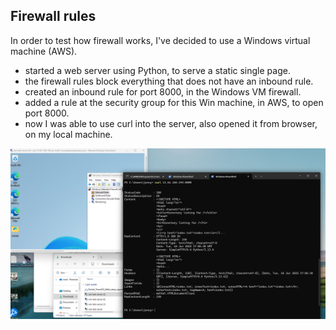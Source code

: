 ## Firewall rules

In order to test how firewall works, I've decided to use a Windows virtual machine (AWS). 

- started a web server using Python, to serve a static single page.
- the firewall rules block everything that does not have an inbound rule.
- created an inbound rule for port 8000, in the Windows VM firewall.
- added a rule at the security group for this Win machine, in AWS, to open port 8000.
- now I was able to use curl into the server, also opened it from browser, on my local machine.

![alt text](assets/win_firewall.png)